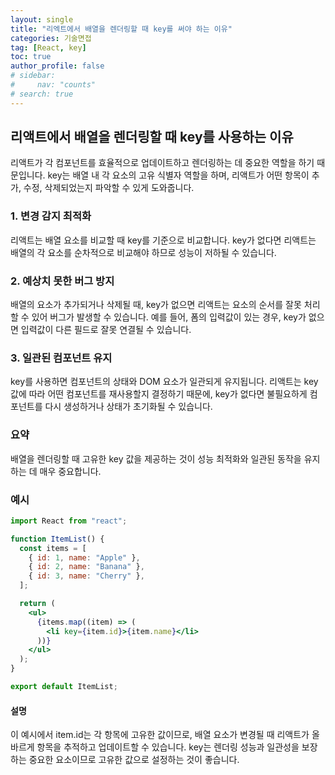 ```yaml
---
layout: single
title: "리엑트에서 배열을 렌더링할 때 key를 써야 하는 이유"
categories: 기술면접
tag: [React, key]
toc: true
author_profile: false
# sidebar:
#     nav: "counts"
# search: true
---
```


## 리액트에서 배열을 렌더링할 때 key를 사용하는 이유

리액트가 각 컴포넌트를 효율적으로 업데이트하고 렌더링하는 데 중요한 역할을 하기 때문입니다. key는 배열 내 각 요소의 고유 식별자 역할을 하며, 리액트가 어떤 항목이 추가, 수정, 삭제되었는지 파악할 수 있게 도와줍니다.

### 1. 변경 감지 최적화

리액트는 배열 요소를 비교할 때 key를 기준으로 비교합니다. key가 없다면 리액트는 배열의 각 요소를 순차적으로 비교해야 하므로 성능이 저하될 수 있습니다.

### 2. 예상치 못한 버그 방지

배열의 요소가 추가되거나 삭제될 때, key가 없으면 리액트는 요소의 순서를 잘못 처리할 수 있어 버그가 발생할 수 있습니다. 예를 들어, 폼의 입력값이 있는 경우, key가 없으면 입력값이 다른 필드로 잘못 연결될 수 있습니다.

### 3. 일관된 컴포넌트 유지

key를 사용하면 컴포넌트의 상태와 DOM 요소가 일관되게 유지됩니다. 리액트는 key 값에 따라 어떤 컴포넌트를 재사용할지 결정하기 때문에, key가 없다면 불필요하게 컴포넌트를 다시 생성하거나 상태가 초기화될 수 있습니다.

### 요약

배열을 렌더링할 때 고유한 key 값을 제공하는 것이 성능 최적화와 일관된 동작을 유지하는 데 매우 중요합니다.

### 예시

```jsx
import React from "react";

function ItemList() {
  const items = [
    { id: 1, name: "Apple" },
    { id: 2, name: "Banana" },
    { id: 3, name: "Cherry" },
  ];

  return (
    <ul>
      {items.map((item) => (
        <li key={item.id}>{item.name}</li>
      ))}
    </ul>
  );
}

export default ItemList;
```

#### 설명

이 예시에서 item.id는 각 항목에 고유한 값이므로, 배열 요소가 변경될 때 리액트가 올바르게 항목을 추적하고 업데이트할 수 있습니다. key는 렌더링 성능과 일관성을 보장하는 중요한 요소이므로 고유한 값으로 설정하는 것이 좋습니다.
